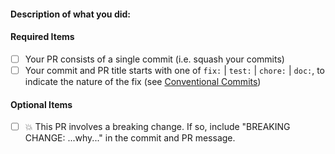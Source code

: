 <!--
Hello 👋 Thank you for submitting a pull request.
-->

#### Description of what you did:

#### Required Items

- [ ] Your PR consists of a single commit (i.e. squash your commits)
- [ ] Your commit and PR title starts with one of `fix:` | `test:` | `chore:` | `doc:`, to indicate the nature of the fix (see [Conventional Commits](https://github.com/IBM/kui/blob/master/CONTRIBUTING.md#conventional-commits))

#### Optional Items

- [ ] 💥 This PR involves a breaking change. If so, include "BREAKING CHANGE: ...why..." in the commit and PR message.
